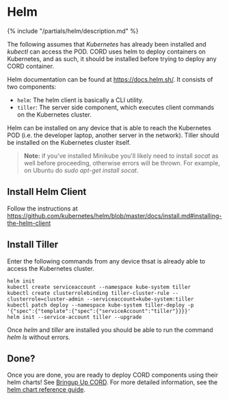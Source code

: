 # Helm

{% include "/partials/helm/description.md" %}

The following assumes that *Kubernetes* has already been installed
and *kubectl* can access the POD. CORD uses helm to deploy containers
on Kubernetes, and as such, it should be installed before trying to
deploy any CORD container.

Helm documentation can be found at <https://docs.helm.sh/>. It consists
of two components:

* `helm`: The helm client is basically a CLI utility.
* `tiller`: The server side component, which executes client commands on the Kubernetes cluster.

Helm can be installed on any device that is able to reach the
Kubernetes POD (i.e. the developer laptop, another server in the
network). Tiller should be installed on the Kubernetes cluster itself.

> **Note:** if you've installed Minikube you'll likely need to install *socat* as well before proceeding, otherwise errors will be thrown. For example, on Ubuntu do *sudo apt-get install socat*.

## Install Helm Client

Follow the instructions at <https://github.com/kubernetes/helm/blob/master/docs/install.md#installing-the-helm-client>

## Install Tiller

Enter the following commands from any device thsat is already
able to access the Kubernetes cluster.

```shell
helm init
kubectl create serviceaccount --namespace kube-system tiller
kubectl create clusterrolebinding tiller-cluster-rule --clusterrole=cluster-admin --serviceaccount=kube-system:tiller
kubectl patch deploy --namespace kube-system tiller-deploy -p '{"spec":{"template":{"spec":{"serviceAccount":"tiller"}}}}'      
helm init --service-account tiller --upgrade
```

Once *helm* and *tiller* are installed you should be able to run the
command *helm ls* without errors.

## Done?

Once you are done, you are ready to deploy CORD components using their
helm charts! See [Bringup Up CORD](../profiles/intro.md). For more detailed
information, see the [helm chart reference guide](../charts/helm.md).
